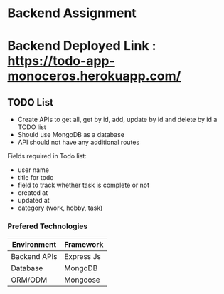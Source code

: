 # Backend Assignment
# Backend Deployed Link : https://todo-app-monoceros.herokuapp.com/
## TODO List

- Create APIs to get all, get by id, add, update by id and delete by id a TODO list
- Should use MongoDB as a database
- API should not have any additional routes

Fields required in Todo list:

- user name
- title for todo
- field to track whether task is complete or not
- created at
- updated at
- category (work, hobby, task)


### Prefered Technologies

| Environment  | Framework  |
|--------------|------------|
| Backend APIs | Express Js |
| Database     | MongoDB    |
| ORM/ODM      | Mongoose   |
